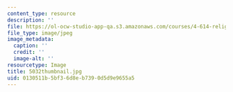 ```yaml
---
content_type: resource
description: ''
file: https://ol-ocw-studio-app-qa.s3.amazonaws.com/courses/4-614-religious-architecture-and-islamic-cultures-fall-2002/0130511b5bf36d8eb7390d5d9e9655a5_5032thumbnail.jpg
file_type: image/jpeg
image_metadata:
  caption: ''
  credit: ''
  image-alt: ''
resourcetype: Image
title: 5032thumbnail.jpg
uid: 0130511b-5bf3-6d8e-b739-0d5d9e9655a5
---
```

